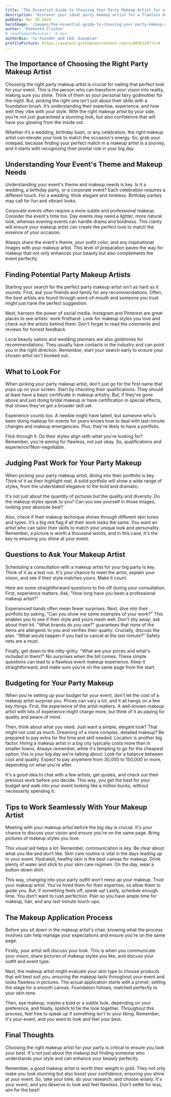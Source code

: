 ```yaml
---
title: 'The Essential Guide to Choosing Your Party Makeup Artist for a Flawless Event'
description: "Discover your ideal party makeup artist for a flawless event in 'The Essential Guide to Choosing Your Party Makeup Artist for a Flawless Event'."
pubDate: Mar 20 2024
heroImage: '/images/the-essential-guide-to-choosing-your-party-makeup-artist-for-a-flawless-event.png'
author: 'Ekekenta Clinton'
# readTimeInMinutes: '6 min'
authorBio: 'Co-Founder and CEO, Easeplan'
profilePicture: https://avatars.githubusercontent.com/u/60361247?v=4
---
```

## The Importance of Choosing the Right Party Makeup Artist
Choosing the right party makeup artist is crucial for nailing that perfect look for your event. This is the person who can transform your vision into reality, making sure you shine. Think of them as your personal fairy godmother for the night. But, picking the right one isn’t just about their skills with a foundation brush. It’s understanding their expertise, experience, and how well they vibe with your style. With the right makeup artist by your side, you’re not just guaranteed a stunning look, but also confidence that will have you glowing from the inside out. 

Whether it’s a wedding, birthday bash, or any celebration, the right makeup artist can elevate your look to match the occasion's energy. So, grab your notepad, because finding your perfect match in a makeup artist is a journey, and it starts with recognizing their pivotal role in your big day.

## Understanding Your Event's Theme and Makeup Needs
Understanding your event's theme and makeup needs is key. Is it a wedding, a birthday party, or a corporate event? Each celebration requires a different touch. For a wedding, think elegant and timeless. Birthday parties may call for fun and vibrant looks. 

Corporate events often require a more subtle and professional makeup. Consider the event's time too. Day events may need a lighter, more natural look, whereas evening events can handle drama and boldness. This clarity will ensure your makeup artist can create the perfect look to match the essence of your occasion. 

Always share the event's theme, your outfit color, and any inspirational images with your makeup artist. This level of preparation paves the way for makeup that not only enhances your beauty but also complements the event perfectly.

## Finding Potential Party Makeup Artists
Starting your search for the perfect party makeup artist isn't as hard as it sounds. First, ask your friends and family for any recommendations. Often, the best artists are found through word-of-mouth and someone you trust might just have the perfect suggestion. 

Next, harness the power of social media. Instagram and Pinterest are great places to see artists' work firsthand. Look for makeup styles you love and check out the artists behind them. Don't forget to read the comments and reviews for honest feedback. 

Local beauty salons and wedding planners are also goldmines for recommendations. They usually have contacts in the industry and can point you in the right direction. Remember, start your search early to ensure your chosen artist isn't booked out.
## What to Look For
When picking your party makeup artist, don't just go for the first name that pops up on your screen. Start by checking their qualifications. They should at least have a basic certificate in makeup artistry. But, if they've gone above and just doing bridal makeup or have certification in special effects, that shows they've got a broader skill set. 

Experience counts too. A newbie might have talent, but someone who's been doing makeup for events for years knows how to deal with last-minute changes and makeup emergencies. Plus, they're likely to have a portfolio. 

Flick through it. Do their styles align with what you're looking for? Remember, you're aiming for flawless, not just okay. So, qualifications and experience?Non-negotiable.
## Judging Past Work for Your Party Makeup
When picking your party makeup artist, diving into their portfolio is key. Think of it as their highlight reel. A solid portfolio will show a wide range of styles, from the understated elegance to the bold and dramatic. 

It's not just about the quantity of pictures but the quality and diversity. Do the makeup styles speak to you? Can you see yourself in those images, looking your absolute best? 

Also, check if their makeup technique shines through different skin tones and types. It’s a big red flag if all their work looks the same. You want an artist who can tailor their skills to match your unique look and personality. Remember, a picture is worth a thousand words, and in this case, it's the key to ensuring you shine at your event.
## Questions to Ask Your Makeup Artist
Scheduling a consultation with a makeup artist for your big party is key. Think of it as a test run. It's your chance to meet the artist, explain your vision, and see if their style matches yours. Make it count. 

Here are some straightforward questions to fire off during your consultation. First, experience matters. Ask, "How long have you been a professional makeup artist?" 

Experienced hands often mean fewer surprises. Next, dive into their portfolio by asking, "Can you show me some examples of your work?" This enables you to see if their style and yours mesh well. Don't shy away; ask about their kit. "What brands do you use?" guarantees that none of the items are allergenic to you and verifies their quality. Crucially, discuss the plan. "What would happen if you had to cancel at the last minute?" Safety nets are a must. 

Finally, get down to the nitty-gritty. "What are your prices and what's included in them?" No surprises when the bill comes. These simple questions can lead to a flawless event makeup experience. Keep it straightforward, and make sure you're on the same page from the start.
## Budgeting for Your Party Makeup
When you're setting up your budget for your event, don't let the cost of a makeup artist surprise you. Prices can vary a lot, and it all hangs on a few key things. First, the experience of the artist matters. A well-known makeup artist with lots of experience might charge more, but think of it as paying for quality and peace of mind. 

Then, think about what you need. Just want a simple, elegant look? That might not cost as much. Dreaming of a more complex, detailed makeup? Be prepared to pay extra for the time and skill needed. Location is another big factor. Hiring a makeup artist in a big city typically costs more than in smaller towns. Always remember, while it's tempting to go for the cheapest option, this is your big day we're talking about. Look for a balance between cost and quality. Expect to pay anywhere from 30,000 to 150,000 or more, depending on what you're after. 

It's a good idea to chat with a few artists, get quotes, and check out their previous work before you decide. This way, you get the best for your budget and walk into your event looking like a million bucks, without necessarily spending it.
## Tips to Work Seamlessly With Your Makeup Artist
Meeting with your makeup artist before the big day is crucial. It's your chance to discuss your vision and ensure you're on the same page. Bring pictures of makeup styles you love. 

This visual aid helps a lot. Remember, communication is key. Be clear about what you like and don‘t like. Skin care routine is vital in the days leading up to your event. Hydrated, healthy skin is the best canvas for makeup. Drink plenty of water and stick to your skin care regimen. On the day, wear a button-down shirt. 

This way, changing into your party outfit won’t mess up your makeup. Trust your makeup artist. You’ve hired them for their expertise, so allow them to guide you. But, if something feels off, speak up! Lastly, schedule enough time. You don’t want to rush perfection. Plan so you have ample time for makeup, hair, and any last-minute touch-ups.
## The Makeup Application Process
Before you sit down in the makeup artist's chair, knowing what the process involves can help manage your expectations and ensure you're on the same page. 

Firstly, your artist will discuss your look. This is when you communicate your vision, share pictures of makeup styles you like, and discuss your outfit and event type. 

Next, the makeup artist might evaluate your skin type to choose products that will best suit you, ensuring the makeup lasts throughout your event and looks flawless in pictures. The actual application starts with a primer, setting the stage for a smooth canvas. Foundation follows, matched perfectly to your skin tone. 

Then, eye makeup, maybe a bold or a subtle look, depending on your preference, and finally, lipstick to tie the look together. Throughout this process, feel free to speak up if something isn't to your liking. Remember, it's your event, and you want to look and feel your best.

## Final Thoughts
Choosing the right makeup artist for your party is critical to ensure you look your best. It's not just about the makeup but finding someone who understands your style and can enhance your beauty perfectly. 

Remember, a good makeup artist is worth their weight in gold. They not only make you look stunning but also boost your confidence, ensuring you shine at your event. So, take your time, do your research, and choose wisely. It's your event, and you deserve to look and feel flawless. Don't settle for less, aim for the best!